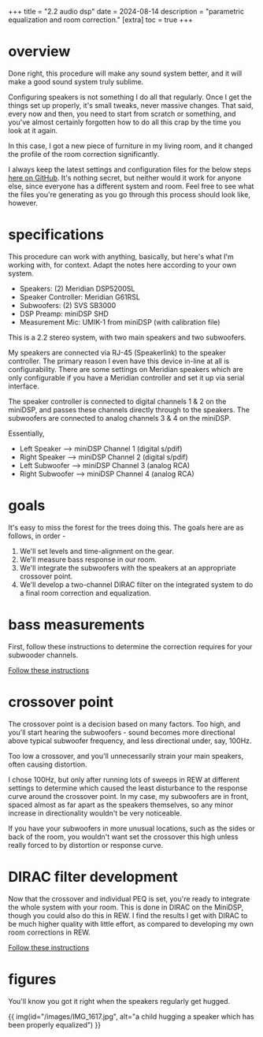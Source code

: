 +++
title = "2.2 audio dsp"
date = 2024-08-14
description = "parametric equalization and room correction."
[extra]
  toc = true
+++

# overview
Done right, this procedure will make any sound system better, and it will make a good sound system truly sublime.

Configuring speakers is not something I do all that regularly. Once I get the things set up properly, it's small tweaks, never massive changes. That said, every now and then, you need to start from scratch or something, and you've almost certainly forgotten how to do all this crap by the time you look at it again.

In this case, I got a new piece of furniture in my living room, and it changed the profile of the room correction significantly.

I always keep the latest settings and configuration files for the below steps [here on GitHub](https://github.com/davidemerson/audio-configurations). It's nothing secret, but neither would it work for anyone else, since everyone has a different system and room. Feel free to see what the files you're generating as you go through this process should look like, however.

# specifications
This procedure can work with anything, basically, but here's what I'm working with, for context. Adapt the notes here according to your own system.

* Speakers: (2) Meridian DSP5200SL
* Speaker Controller: Meridian G61RSL
* Subwoofers: (2) SVS SB3000
* DSP Preamp: miniDSP SHD
* Measurement Mic: UMIK-1 from miniDSP (with calibration file)

This is a 2.2 stereo system, with two main speakers and two subwoofers.

My speakers are connected via RJ-45 (Speakerlink) to the speaker controller. The primary reason I even have this device in-line at all is configurability. There are some settings on Meridian speakers which are only configurable if you have a Meridian controller and set it up via serial interface.

The speaker controller is connected to digital channels 1 & 2 on the miniDSP, and passes these channels directly through to the speakers. The subwoofers are connected to analog channels 3 & 4 on the miniDSP.

Essentially,

* Left Speaker --> miniDSP Channel 1 (digital s/pdif)
* Right Speaker --> miniDSP Channel 2 (digital s/pdif)
* Left Subwoofer --> miniDSP Channel 3 (analog RCA)
* Right Subwoofer --> miniDSP Channel 4 (analog RCA)

# goals
It's easy to miss the forest for the trees doing this. The goals here are as follows, in order -

1. We'll set levels and time-alignment on the gear.
2. We'll measure bass response in our room.
3. We'll integrate the subwoofers with the speakers at an appropriate crossover point.
4. We'll develop a two-channel DIRAC filter on the integrated system to do a final room correction and equalization.

# bass measurements
First, follow these instructions to determine the correction requires for your subwooder channels.

[Follow these instructions](https://www.minidsp.com/applications/subwoofer-tuning/dual-sub-with-mso)

# crossover point
The crossover point is a decision based on many factors. Too high, and you'll start hearing the subwoofers - sound becomes more directional above typical subwoofer frequency, and less directional under, say, 100Hz.

Too low a crossover, and you'll unnecessarily strain your main speakers, often causing distortion.

I chose 100Hz, but only after running lots of sweeps in REW at different settings to determine which caused the least disturbance to the response curve around the crossover point. In my case, my subwoofers are in front, spaced almost as far apart as the speakers themselves, so any minor increase in directionality wouldn't be very noticeable.

If you have your subwoofers in more unusual locations, such as the sides or back of the room, you wouldn't want set the crossover this high unless really forced to by distortion or response curve.

# DIRAC filter development
Now that the crossover and individual PEQ is set, you're ready to integrate the whole system with your room. This is done in DIRAC on the MiniDSP, though you could also do this in REW. I find the results I get with DIRAC to be much higher quality with little effort, as compared to developing my own room corrections in REW.

[Follow these instructions](https://www.minidsp.com/applications/subwoofer-tuning/sub-integration-dirac)

# figures
You'll know you got it right when the speakers regularly get hugged.

{{ img(id="/images/IMG_1617.jpg", alt="a child hugging a speaker which has been properly equalized") }}